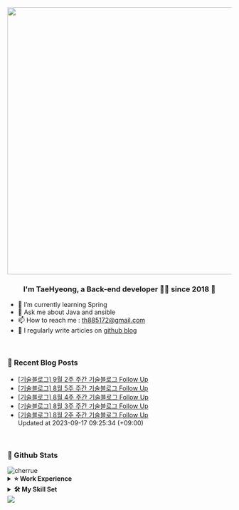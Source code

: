 <div align="center">
<img src="https://rishavanand.github.io/static/images/greetings.gif" align="center" height="" width="600" />
</div>  
  

### <div align="center">I'm TaeHyeong, a Back-end developer 👨‍💻 since 2018 🚀</div>  
- 🌱 I’m currently learning Spring  
- 💬 Ask me about Java and ansible
- 📫 How to reach me : th885172@gmail.com
- 📝 I regularly write articles on [github blog](http://Cherrue.github.io/) 
<br/>

### 📝 Recent Blog Posts  
<!-- BLOG-POST-LIST:START -->
- [[기술블로그] 9월 2주 주간 기술블로그 Follow Up
](https://cherrue.github.io/engineering_blog_followup/weekly-tech-blog-follow-up/) <br>
- [[기술블로그] 8월 5주 주간 기술블로그 Follow Up
](https://cherrue.github.io/engineering_blog_followup/weekly-tech-blog-follow-up/) <br>
- [[기술블로그] 8월 4주 주간 기술블로그 Follow Up
](https://cherrue.github.io/engineering_blog_followup/weekly-tech-blog-follow-up/) <br>
- [[기술블로그] 8월 3주 주간 기술블로그 Follow Up
](https://cherrue.github.io/engineering_blog_followup/weekly-tech-blog-follow-up/) <br>
- [[기술블로그] 8월 2주 주간 기술블로그 Follow Up
](https://cherrue.github.io/engineering_blog_followup/weekly-tech-blog-follow-up/) <br>
Updated at 2023-09-17 09:25:34 (+09:00)<br>
<!-- BLOG-POST-LIST:END -->  

<br/>  

### 📌 Github Stats
<img align="center" src="https://github-readme-stats.vercel.app/api?username=cherrue&show_icons=true&locale=en" alt="cherrue" />

<details>
  <summary><b>⭐ Work Experience</b></summary>
  <div>
    
|Company|period|Project|
|---|---|---|
|Hyundai-Autoever|2021.06 ~ |Develope search engine and API<br/>OpenApi routomap search developer|
|ROKAF|2018.06 ~ 2021.05|Maintain C4I web application<br/>Develope android encryption module|
|Intelligent Contents Lab, Sejong Univ.|2016.01 ~ 2018.01|Study TV drama rating prediction|</div>
</details>

<details>
  <summary><b>🛠️ My Skill Set</b></summary>
<div align="center">  
<img style="margin: 10px" src="https://profilinator.rishav.dev/skills-assets/java-original-wordmark.svg" alt="Java" height="50" />     
<img style="margin: 10px" src="https://profilinator.rishav.dev/skills-assets/springio-icon.svg" alt="Spring" height="50" />  
<img style="margin: 10px" src="https://profilinator.rishav.dev/skills-assets/elasticsearch.png" alt="Elastic Search" height="50" />  
<img style="margin: 10px" src="https://profilinator.rishav.dev/skills-assets/kibana.png" alt="Kibana" height="50" />    
<img style="margin: 10px" src="https://profilinator.rishav.dev/skills-assets/mysql-original-wordmark.svg" alt="MySQL" height="50" />
<img style="margin: 10px" src="https://profilinator.rishav.dev/skills-assets/ansible.png" alt="Ansible" height="50" />  
<img style="margin: 10px" src="https://profilinator.rishav.dev/skills-assets/amazonwebservices-original-wordmark.svg" alt="AWS" height="50" />  
<img style="margin: 10px" src="https://profilinator.rishav.dev/skills-assets/python-original.svg" alt="Python" height="50" />  
<br/>
<img style="margin: 10px" src="https://profilinator.rishav.dev/skills-assets/linux-original.svg" alt="Linux" height="50" />  
<img style="margin: 10px" src="https://profilinator.rishav.dev/skills-assets/gnu_bash-icon.svg" alt="Bash" height="50" />  
<img style="margin: 10px" src="https://profilinator.rishav.dev/skills-assets/git-scm-icon.svg" alt="Git" height="50" />  
<img style="margin: 10px" src="https://profilinator.rishav.dev/skills-assets/oracle-original.svg" alt="Oracle" height="50" />  
<img style="margin: 10px" src="https://profilinator.rishav.dev/skills-assets/android-original-wordmark.svg" alt="Android" height="50" />  
<img style="margin: 10px" src="https://profilinator.rishav.dev/skills-assets/html5-original-wordmark.svg" alt="HTML5" height="50" />
<img style="margin: 10px" src="https://profilinator.rishav.dev/skills-assets/javascript-original.svg" alt="JavaScript" height="50" />  
<br/>  
</div>
</details>


<div align="left">
<img src="https://komarev.com/ghpvc/?username=Cherrue&&style=flat-square" align="center" />
</div>  
